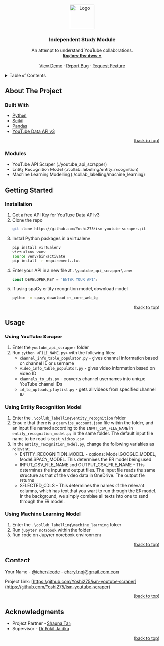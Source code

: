 <div id="top"></div>
<!--
*** Thanks for checking out the Best-README-Template. If you have a suggestion
*** that would make this better, please fork the repo and create a pull request
*** or simply open an issue with the tag "enhancement".
*** Don't forget to give the project a star!
*** Thanks again! Now go create something AMAZING! :D
-->

<!-- PROJECT LOGO -->
<br />
<div align="center">
  <a href="https://github.com/Yoshi275/ism-youtube-scraper">
    <img src="https://cdn.analyticsvidhya.com/wp-content/uploads/2019/05/youtube-data-scraping.png" alt="Logo" width="80" height="80">
  </a>

<h3 align="center">Independent Study Module</h3>

  <p align="center">
    An attempt to understand YouTube collaborations.
    <br />
    <a href="https://github.com/Yoshi275/ism-youtube-scraper"><strong>Explore the docs »</strong></a>
    <br />
    <br />
    <a href="https://github.com/Yoshi275/ism-youtube-scraper">View Demo</a>
    ·
    <a href="https://github.com/Yoshi275/ism-youtube-scraper/issues">Report Bug</a>
    ·
    <a href="https://github.com/Yoshi275/ism-youtube-scraper/issues">Request Feature</a>
  </p>
</div>



<!-- TABLE OF CONTENTS -->
<details>
  <summary>Table of Contents</summary>
  <ol>
    <li>
      <a href="#about-the-project">About The Project</a>
      <ul>
        <li><a href="#built-with">Built With</a></li>
        <li><a href="#modules">Modules</a></li>
      </ul>
    </li>
    <li>
      <a href="#getting-started">Getting Started</a>
      <ul>
        <li><a href="#installation">Installation</a></li>
      </ul>
    </li>
    <li>
      <a href="#usage">Usage</a>
      <ul>
        <li><a href="#using-youtube-scraper">Using YouTube Scraper</a></li>
        <li><a href="#using-entity-recognition-model">Using Entity Recognition Model</a></li>
        <li><a href="#using-machine-learning-model">Using Machine Learning Model</a></li>
      </ul>
    </li>
    <li><a href="#contact">Contact</a></li>
    <li><a href="#acknowledgments">Acknowledgments</a></li>
  </ol>
</details>



<!-- ABOUT THE PROJECT -->
## About The Project
<!-- [![Product Name Screen Shot][product-screenshot]](https://example.com) -->

### Built With

* [Python](https://python.org/)
* [Scikit](https://scikit-learn.org/)
* [Pandas](https://pandas.pydata.org/)
* [YouTube Data API v3](https://developers.google.com/youtube/v3)

<p align="right">(<a href="#top">back to top</a>)</p>

### Modules

* YouTube API Scraper (./youtube_api_scrapper)
* Entity Recognition Model (./collab_labelling/entity_recognition)
* Machine Learning Modelling (./collab_labelling/machine_learning)

<!-- GETTING STARTED -->
## Getting Started
### Installation

1. Get a free API Key for YouTube Data API v3
2. Clone the repo
   ```sh
   git clone https://github.com/Yoshi275/ism-youtube-scraper.git
   ```
3. Install Python packages in a virtualenv
   ```sh
   pip install virtualenv
   virtualenv venv
   source venv/bin/activate
   pip install -r requirements.txt
   ```
4. Enter your API in a new file at `.\youtube_api_scrapper\.env`
   ```js
   const DEVELOPER_KEY = 'ENTER YOUR API';
   ```
5. If using spaCy entity recognition model, download model
    ```sh
    python -m spacy download en_core_web_lg
    ```
<p align="right">(<a href="#top">back to top</a>)</p>



<!-- USAGE EXAMPLES -->
## Usage
### Using YouTube Scraper

1.  Enter the `youtube_api_scrapper` folder
2.  Run `python <FILE_NAME.py>` with the following files:
    * `channel_info_table_populator.py` - gives channel information based on channel ID or username
    * `video_info_table_populator.py` - gives video information based on video ID
    * `channels_to_ids.py` - converts channel usernames into unique YouTube channel IDs
    * `id_to_uploads_playlist.py` - gets all videos from specified channel ID

### Using Entity Recognition Model

1.  Enter the `.\collab_labelling\entity_recognition` folder
2.  Ensure that there is a `gservice_account.json` file within the    folder, and an input file named according to the `INPUT_CSV_FILE_NAME` in `entity_recognition_model.py` in the same folder. The default input file name to be read is `test_videos.csv`
3.  In the `entity_recognition_model.py`, change the following variables as relevant:
    *   ENTITY_RECOGNITION_MODEL - options: Model.GOOGLE_MODEL, Model.SPACY_MODEL. This determines the ER model being used
    *   INPUT_CSV_FILE_NAME and OUTPUT_CSV_FILE_NAME - This determines the input and output files. The input file reads the same structure as that of the video data in OneDrive. The output file returns 
    *   SELECTED_COLS - This determines the names of the relevant columns, which has text that you want to run through the ER model. In the background, we simply combine all texts into one to send through the ER model.

### Using Machine Learning Model

1.  Enter the `.\collab_labelling\machine_learning` folder
2.  Run `jupyter notebook` within the folder
3.  Run code on Jupyter notebook environment

<p align="right">(<a href="#top">back to top</a>)</p>


<!-- LICENSE -->
<!-- ## License

Distributed under the MIT License. See `LICENSE.txt` for more information.

<p align="right">(<a href="#top">back to top</a>)</p> -->



<!-- CONTACT -->
## Contact

Your Name - [@icherylcode](https://twitter.com/icherylcode) - cheryl.nqj@gmail.com.com

Project Link: [https://github.com/Yoshi275/ism-youtube-scraper](https://github.com/Yoshi275/ism-youtube-scraper)

<p align="right">(<a href="#top">back to top</a>)</p>



<!-- ACKNOWLEDGMENTS -->
## Acknowledgments

* Project Partner - [Shauna Tan](https://www.linkedin.com/in/s-tanhs/)
* Supervisor - [Dr Kokil Jaidka](https://profile.nus.edu.sg/fass/cnmkj/)

<p align="right">(<a href="#top">back to top</a>)</p>



<!-- MARKDOWN LINKS & IMAGES -->
<!-- https://www.markdownguide.org/basic-syntax/#reference-style-links -->
[product-screenshot]: images/screenshot.png